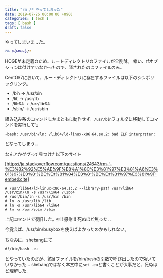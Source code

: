 ```yaml
---
title: "rm /* やってしまった"
date: 2019-07-26 00:00:00 +0900
categories: [ tech ]
tags: [ bash ]
draft: false
---
```


やってしまいました。
```bash 
rm ${HOGE}/*
```

HOGEが未定義のため、ルートディレクトリのファイルが全削除。
幸い、rfオプションは付けていなかったので、消されたのはファイルのみ。

CentOS7において、ルートディレクトリに存在するファイルは以下のシンボリックリンク。

* /bin -> /usr/bin
* /lib -> /usr/lib
* /lib64 -> /usr/lib64
* /sbin/ -> /usr/sbin

組み込み系のコマンドしかまともに動作せず、`/usr/bin`フォルダに移動してコマンドを実行しても
```
-bash: /usr/bin/ln: /lib64/ld-linux-x86-64.so.2: bad ELF interpreter:
```
となってしまう...

なんとかググって見つけた以下のサイト


[https://ja.stackoverflow.com/questions/24643/rm-f-%E3%82%92%E5%AE%9F%E8%A1%8C%E3%81%97%E3%81%A6%E3%81%97%E3%81%BE%E3%81%84%E3%81%BE%E3%81%97%E3%81%9F:embed:cite]
```
# /usr/lib64/ld-linux-x86-64.so.2 --library-path /usr/lib64 /usr/bin/ln -s /usr/lib64 /lib64
# /usr/bin/ln -s /usr/bin /bin
# ln -s /usr/lib /lib
# ln -s /usr/lib64 /lib64
# ln -s /usr/sbin /sbin
```
上記コマンドで復旧した。神!! 感謝!!! 死ぬほど焦った...

今覚えば、/usr/bin/busyboxを使えばよかったのかもしれない。

ちなみに、shebangにて
```
#!/bin/bash -eu
```
とやっていたのだが、該当ファイルを/bin/bashの引数で呼び出したので効いていなかった...
shebangではなく本文中に`set -eu`と書くことが大事だと、死ぬほど理解した.
